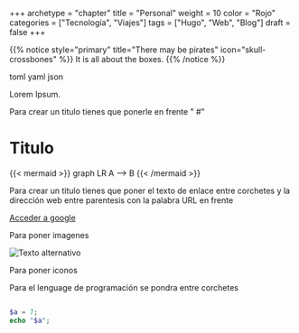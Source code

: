 +++
archetype = "chapter"
title = "Personal"
weight = 10
color = "Rojo"
categories = ["Tecnología", "Viajes"]
tags = ["Hugo", "Web", "Blog"]
draft = false
+++


{{% notice style="primary" title="There may be pirates" icon="skull-crossbones" %}}
It is all about the boxes.
{{% /notice %}}

toml yaml json


Lorem Ipsum.


Para crear un titulo tienes que ponerle en frente " #"

# Titulo

{{< mermaid >}}
graph LR
    A --> B
{{< /mermaid >}}

Para crear un titulo tienes que poner el texto de enlace entre corchetes y la dirección web entre parentesis con la palabra URL en frente

[Acceder a google](http://google.com)


Para poner imagenes

![Texto alternativo](URL "Título de la imagen")


Para poner iconos


Para el lenguage de programación se pondra entre corchetes

```php

$a = 7;
echo "$a";
```




